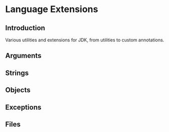 # Language Extensions

## Introduction
Various utilities and extensions for JDK, from utilities to custom annotations.

## Arguments

## Strings

## Objects

## Exceptions

## Files
